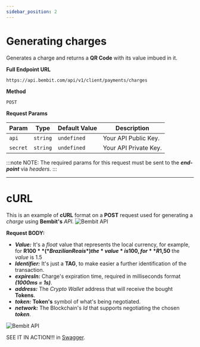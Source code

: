 ```yaml
---
sidebar_position: 2
---
```


# Generating charges

Generates a charge and returns a **QR Code** with its value imbued in it.

**Full Endpoint URL**
```
https://api.bembit.com/api/v1/client/payments/charges
``` 

**Method**

```
POST
```

**Request Params** 

| Param | Type | Default Value | Description |
| --------- | ---- | ------------ | --------- |
| `api` | `string` | `undefined` | Your API Public Key. |
| `secret` | `string` | `undefined` | Your API Private Key. |


:::note NOTE:
The required params for this request must be sent to the ***end-point*** via *headers*.
:::

______________

# cURL

This is an example of **cURL** format on a **POST** request used for generating a *charge* using **Bembit's** *API*. 
![Bembit API](/img/bembit_api_charge_curl.png "cURL")

**Request BODY:**

- ***Value:*** It's a *float* value that represents the local currency, for example, for **R$100** (*Brazilian Reais*) the *value* is 100, for **R$1,50** the *value* is 1.5
- ***Identifier:*** It's just a **TAG**, to make easier a further identification of the transaction.
- ***expiresIn:*** Charge's expiration time, required in milliseconds format ***(1000ms = 1s)***.
- ***address:*** The *Crypto Wallet* address that will receive the bought **Tokens**.
- ***token:*** **Token's** symbol of what's being negotiated.
- ***network:*** The Blockchain's *Id* that supports negotiating the chosen ***token***.

![Bembit API](/img/bembit_api_charge_request.png "Request Body")

SEE IT IN ACTION!!! in [Swagger](https://api.bembit.com/docs/#/BemPix/post_client_payments_charges).